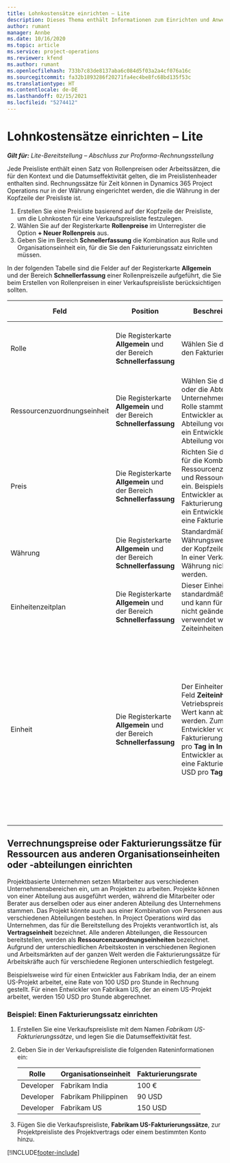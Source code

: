 ```yaml
---
title: Lohnkostensätze einrichten – Lite
description: Dieses Thema enthält Informationen zum Einrichten und Anwenden von Lohnkostensätzen in Project Operations.
author: rumant
manager: Annbe
ms.date: 10/16/2020
ms.topic: article
ms.service: project-operations
ms.reviewer: kfend
ms.author: rumant
ms.openlocfilehash: 733b7c83de8137aba6c084d5f03a2a4cf076a16c
ms.sourcegitcommit: fa32b1893286f20271fa4ec4be8fc68bd135f53c
ms.translationtype: HT
ms.contentlocale: de-DE
ms.lasthandoff: 02/15/2021
ms.locfileid: "5274412"
---
```

# <a name="set-up-labor-bill-rates---lite"></a>Lohnkostensätze einrichten – Lite

_**Gilt für:** Lite-Bereitstellung – Abschluss zur Proforma-Rechnungsstellung_

Jede Preisliste enthält einen Satz von Rollenpreisen oder Arbeitssätzen, die für den Kontext und die Datumseffektivität gelten, die im Preislistenheader enthalten sind. Rechnungssätze für Zeit können in Dynamics 365 Project Operations nur in der Währung eingerichtet werden, die die Währung in der Kopfzeile der Preisliste ist.

1. Erstellen Sie eine Preisliste basierend auf der Kopfzeile der Preisliste, um die Lohnkosten für eine Verkaufspreisliste festzulegen. 
2. Wählen Sie auf der Registerkarte **Rollenpreise** im Unterregister die Option **+ Neuer Rollenpreis** aus. 
3. Geben Sie im Bereich **Schnellerfassung** die Kombination aus Rolle und Organisationseinheit ein, für die Sie den Fakturierungssatz einrichten müssen.

  In der folgenden Tabelle sind die Felder auf der Registerkarte **Allgemein** und der Bereich **Schnellerfassung** einer Rollenpreiszeile aufgeführt, die Sie beim Erstellen von Rollenpreisen in einer Verkaufspreisliste berücksichtigen sollten.

  | Feld | Position | Beschreibung des Dataflows | Nachgelagerte Auswirkungen |
  | --- | --- | --- | --- |
  | Rolle | Die Registerkarte **Allgemein** und der Bereich **Schnellerfassung** | Wählen Sie die Rolle aus, für die Sie den Fakturierungssatz festlegen. | Die Rolle in der eingehenden Vorkalkulation oder der Istwerte wird mit dieser Zeile abgeglichen, um den Fakturierungssatz der Rolle als Standard festzulegen. |
  | Ressourcenzuordnungseinheit | Die Registerkarte **Allgemein** und der Bereich **Schnellerfassung** | Wählen Sie die Organisationseinheit oder die Abteilung des Unternehmens aus, von dem die Rolle stammt. Zum Beispiel ein Entwickler aus der Robotics-Abteilung von Fabrikam India oder ein Entwickler aus der Software-Abteilung von Fabrikam USA. | Die Ressourcenzuordnungseinheit in der eingehenden Vorkalkulation oder den Istwerten wird mit dieser Zeile abgeglichen, um den Fakturierungssatz der Rolle als Standard festzulegen. |
  | Preis | Die Registerkarte **Allgemein** und der Bereich **Schnellerfassung** | Richten Sie den Fakturierungssatz für die Kombination aus Rolle, Ressourcenzuordnungsunternehmen und Ressourcenzuordnungseinheit ein. Beispielsweise hat ein Entwickler aus Fabrikam India eine Fakturierungsrate von 100 USD oder ein Entwickler aus Fabrikam USA eine Fakturierungsrate von 150 USD. | Der Preis ist der Standard-Fakturierungssatz für den Preis pro Einheit der eingehenden Vorkalkulations- oder Istwertzeile für die Zeittransaktionsklasse. |
  | Währung | Die Registerkarte **Allgemein** und der Bereich **Schnellerfassung**| Standardmäßig stammt dieser Währungswert aus der Währung in der Kopfzeile der Verkaufspreisliste. In einer Verkaufspreisliste kann die Währung nicht überschrieben werden. | Diese Währung ist die Standardwährung für den Einzelpreis der eingehenden Istwert-Umsatzzeile für die Zeittransaktionsklasse. |
  | Einheitenzeitplan | Die Registerkarte **Allgemein** und der Bereich **Schnellerfassung** | Dieser Einheitenzeitplan ist standardmäßig auf Zeit eingestellt und kann für die Rollenpreisentität nicht geändert werden, da er verwendet wird, um Sätze nach Zeiteinheiten darzustellen. | Es gibt keine nachgelagerten Auswirkungen für dieses Feld. |
  | Einheit | Die Registerkarte **Allgemein** und der Bereich **Schnellerfassung** | Der Einheitenwert stammt aus dem Feld **Zeiteinheit** im Vetriebspreislisten-Header. Der Wert kann aber überschrieben werden. Zum Beispiel wird für einen Entwickler von Fabrikam India eine Fakturierungsrate von 1.000 USD pro **Tag in Indien** berechnet. Ein Entwickler aus Fabrikam USA hat eine Fakturierungsrate von 1.500 USD pro **Tag in den USA**. | Wenn der Preis pro Einheit standardmäßig in einer eingehenden Vorkalkulations- oder Istwert-Zeile angegeben wird, verwendet das System die Einheiten und Umrechnung in Basiseinheiten, um den Preis pro Einheit zu berechnen. Zum Beispiel entspricht eine Vorkalkulation für die Arbeit eines Entwicklers aus Indien 10 **Tage in Indien**, und die Einheit „Tag in Indien“ ist als 10 Stunden definiert. Bei der Preisberechnung dieser Vorkalkulationszeile berechnet die Anwendung den Einheitspreis für die Vorkalkulation als 1.000 USD/10 Stunden = 100 USD pro Stunde. |


## <a name="transfer-pricing-or-set-up-bill-rates-for-resources-from-other-organizational-units-or-divisions"></a>Verrechnungspreise oder Fakturierungssätze für Ressourcen aus anderen Organisationseinheiten oder -abteilungen einrichten 

Projektbasierte Unternehmen setzen Mitarbeiter aus verschiedenen Unternehmensbereichen ein, um an Projekten zu arbeiten. Projekte können von einer Abteilung aus ausgeführt werden, während die Mitarbeiter oder Berater aus derselben oder aus einer anderen Abteilung des Unternehmens stammen. Das Projekt könnte auch aus einer Kombination von Personen aus verschiedenen Abteilungen bestehen. In Project Operations wird das Unternehmen, das für die Bereitstellung des Projekts verantwortlich ist, als **Vertragseinheit** bezeichnet. Alle anderen Abteilungen, die Ressourcen bereitstellen, werden als **Ressourcenzuordnungseinheiten** bezeichnet. Aufgrund der unterschiedlichen Arbeitskosten in verschiedenen Regionen und Arbeitsmärkten auf der ganzen Welt werden die Fakturierungssätze für Arbeitskräfte auch für verschiedene Regionen unterschiedlich festgelegt.

Beispielsweise wird für einen Entwickler aus Fabrikam India, der an einem US-Projekt arbeitet, eine Rate von 100 USD pro Stunde in Rechnung gestellt. Für einen Entwickler von Fabrikam US, der an einem US-Projekt arbeitet, werden 150 USD pro Stunde abgerechnet.

### <a name="example-set-up-a-bill-rate"></a>Beispiel: Einen Fakturierungssatz einrichten

1. Erstellen Sie eine Verkaufspreisliste mit dem Namen *Fabrikam US-Fakturierungssätze*, und legen Sie die Datumseffektivität fest.
2. Geben Sie in der Verkaufspreisliste die folgenden Rateninformationen ein:

    | Rolle | Organisationseinheit | Fakturierungsrate |
    | --- | --- | --- |
    | Developer | Fabrikam India | 100 € |
    | Developer | Fabrikam Philippinen | 90 USD |
    | Developer | Fabrikam US | 150 USD |

3. Fügen Sie die Verkaufspreisliste, **Fabrikam US-Fakturierungssätze**, zur Projektpreisliste des Projektvertrags oder einem bestimmten Konto hinzu.


[!INCLUDE[footer-include](../../includes/footer-banner.md)]
